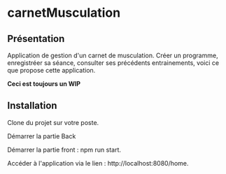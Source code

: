 # carnetMusculation

## Présentation

Application de gestion d'un carnet de musculation.
Créer un programme, enregistréer sa séance, consulter ses précédents entrainements, voici ce que propose cette application.

**Ceci est toujours un WIP**


## Installation

Clone du projet sur votre poste.

Démarrer la partie Back

Démarrer la partie front : npm run start.


Accéder à l'application via le lien : http://localhost:8080/home.
